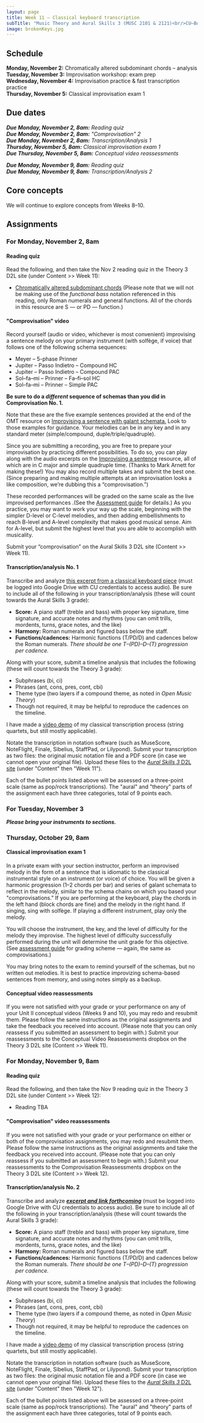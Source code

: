 ```yaml
---
layout: page
title: Week 11 – Classical keyboard transcription
subTitle: "Music Theory and Aural Skills 3 (MUSC 2101 & 2121)<br/>CU–Boulder, Fall 2015<br/>Kris Shaffer, Ph.D. – coordinator"
image: brokenKeys.jpg
---
```


## Schedule

**Monday, November 2:** Chromatically altered subdominant chords – analysis  
**Tuesday, November 3:** Improvisation workshop: exam prep  
**Wednesday, November 4:** Improvisation practice & fast transcription practice  
**Thursday, November 5:** Classical improvisation exam 1

## Due dates

***Due Monday, November 2, 8am:*** *Reading quiz*  
***Due Monday, November 2, 8am:*** *"Comprovisation" 2*  
***Due Monday, November 2, 8am:*** *Transcription/Analysis 1*  
***Thursday, November 5, 8am:*** *Classical improvisation exam 1*  
***Due Thursday, November 5, 8am:*** *Conceptual video reassessments*  

***Due Monday, November 9, 8am:*** *Reading quiz*  
***Due Monday, November 9, 8am:*** *Transcription/Analysis 2*  


## Core concepts

We will continue to explore concepts from Weeks 8–10.


## Assignments

### For Monday, November 2, 8am

#### Reading quiz

Read the following, and then take the Nov 2 reading quiz in the Theory 3 D2L site (under Content >> Week 11):

- [Chromatically altered subdominant chords](http://openmusictheory.com/alteredSubdominants.html) (Please note that we will not be making use of the *functional bass* notation referenced in this reading, only Roman numerals and general functions. All of the chords in this resource are S — or PD — function.)


#### "Comprovisation" video

Record yourself (audio or video, whichever is most convenient) improvising a sentence melody on your primary instrument (with solfège, if voice) that follows one of the following schema sequences:

- Meyer – 5-phase Prinner  
- Jupiter – Passo Indietro – Compound HC  
- Jupiter – Passo Indietro – Compound PAC  
- Sol–fa–mi – Prinner – Fa–fi–sol HC  
- Sol–fa–mi – Prinner – Simple PAC  

**Be sure to do a *different* sequence of schemas than you did in Comprovisation No. 1.**

Note that these are the five example sentences provided at the end of the OMT resource on [Improvising a sentence with galant schemata.](http://openmusictheory.com/schemata-improv.html) Look to those examples for guidance. Your melodies can be in any key and in any standard meter (simple/compound, duple/triple/quadruple).

Since you are submitting a recording, you are free to prepare your improvisation by practicing different possibilities. To do so, you can play along with the audio excerpts on the [Improvising a sentence](http://openmusictheory.com/schemata-improv.html) resource, all of which are in C major and simple quadruple time. (Thanks to Mark Arnett for making these!) You may also record multiple takes and submit the best one. (Since preparing and making multiple attempts at an improvisation looks a like composition, we’re dubbing this a “comprovisation.”)

These recorded performances will be graded on the same scale as the live improvised performances .(See the [Assessment guide](http://theory3.shaffermusic.com/assessments/) for details.) As you practice, you may want to work your way up the scale, beginning with the simpler D-level or C-level melodies, and then adding embellishments to reach B-level and A-level complexity that makes good musical sense. Aim for A-level, but submit the highest level that you are able to accomplish with musicality.

Submit your “comprovisation” on the Aural Skills 3 D2L site (Content >> Week 11).

#### Transcription/analysis No. 1

Transcribe and analyze [this excerpt from a classical keyboard piece](https://drive.google.com/open?id=0B9o4hmKNoi6cdmVjVjdDQ2t3djA) (must be logged into Google Drive with CU credentials to access audio). Be sure to include all of the following in your transcription/analysis (these will count towards the Aural Skills 3 grade):

- **Score:** A piano staff (treble and bass) with proper key signature, time signature, and accurate notes and rhythms (you can omit trills, mordents, turns, grace notes, and the like)   
- **Harmony:** Roman numerals and figured bass below the staff.  
- **Functions/cadences:** Harmonic functions (T/PD/D) and cadences below the Roman numerals. *There should be one T–(PD)–D–(T) progression per cadence.*  

Along with your score, submit a timeline analysis that includes the following (these will count towards the Theory 3 grade):  

- Subphrases (bi, ci)  
- Phrases (ant, cons, pres, cont, cbi)  
- Theme type (two layers if a compound theme, as noted in *Open Music Theory*)  
- Though not required, it may be helpful to reproduce the cadences on the timeline.

I have made a [video demo](https://vimeo.com/119572881) of my classical transcription process (string quartets, but still mostly applicable).

Notate the transcription in notation software (such as MuseScore, NoteFlight, Finale, Sibelius, StaffPad, or Lilypond). Submit your transcription as two files: the original music notation file and a PDF score (in case we cannot open your original file). Upload these files to the [*Aural Skills 3* D2L site](https://learn.colorado.edu/d2l/home/120555) (under "Content" then "Week 11").

Each of the bullet points listed above will be assessed on a three-point scale (same as pop/rock transcriptions). The "aural" and "theory" parts of the assignment each have three categories, total of 9 points each.


### For Tuesday, November 3

***Please bring your instruments to sections.***


### Thursday, October 29, 8am 

#### Classical improvisation exam 1

In a private exam with your section instructor, perform an improvised melody in the form of a sentence that is idiomatic to the classical instrumental style on an instrument (or voice) of choice. You will be given a harmonic progression (1–2 chords per bar) and series of galant schemata to reflect in the melody, similar to the schema chains on which you based your "comprovisations." If you are performing at the keyboard, play the chords in the left hand (block chords are fine) and the melody in the right hand. If singing, sing with solfège. If playing a different instrument, play only the melody.

You will choose the instrument, the key, and the level of difficulty for the melody they improvise. The highest level of difficulty successfully performed during the unit will determine the unit grade for this objective. (See [assessment guide](/assessments/) for grading scheme — again, the same as comprovisations.)

You may bring notes to the exam to remind yourself of the schemas, but no written out melodies. It is best to practice improvizing schema-based sentences from memory, and using notes simply as a backup.

#### Conceptual video reassessments

If you were not satisfied with your grade or your performance on any of your Unit II conceptual videos (Weeks 9 and 10), you may redo and resubmit them. Please follow the same instructions as the original assignments and take the feedback you received into account. (Please note that you can only *re*assess if you submitted an assessment to begin with.) Submit your reassessments to the Conceptual Video Reassessments dropbox on the Theory 3 D2L site (Content >> Week 11).


### For Monday, November 9, 8am

#### Reading quiz

Read the following, and then take the Nov 9 reading quiz in the Theory 3 D2L site (under Content >> Week 12):

- Reading TBA


#### "Comprovisation" video reassessments

If you were not satisfied with your grade or your performance on either or both of the comprovisation assignments, you may redo and resubmit them. Please follow the same instructions as the original assignments and take the feedback you received into account. (Please note that you can only *re*assess if you submitted an assessment to begin with.) Submit your reassessments to the Comprovisation Reassessments dropbox on the Theory 3 D2L site (Content >> Week 12).

#### Transcription/analysis No. 2

Transcribe and analyze [***excerpt and link forthcoming***]() (must be logged into Google Drive with CU credentials to access audio). Be sure to include all of the following in your transcription/analysis (these will count towards the Aural Skills 3 grade):

- **Score:** A piano staff (treble and bass) with proper key signature, time signature, and accurate notes and rhythms (you can omit trills, mordents, turns, grace notes, and the like)   
- **Harmony:** Roman numerals and figured bass below the staff.  
- **Functions/cadences:** Harmonic functions (T/PD/D) and cadences below the Roman numerals. *There should be one T–(PD)–D–(T) progression per cadence.*  

Along with your score, submit a timeline analysis that includes the following (these will count towards the Theory 3 grade):  

- Subphrases (bi, ci)  
- Phrases (ant, cons, pres, cont, cbi)  
- Theme type (two layers if a compound theme, as noted in *Open Music Theory*)  
- Though not required, it may be helpful to reproduce the cadences on the timeline.

I have made a [video demo](https://vimeo.com/119572881) of my classical transcription process (string quartets, but still mostly applicable).

Notate the transcription in notation software (such as MuseScore, NoteFlight, Finale, Sibelius, StaffPad, or Lilypond). Submit your transcription as two files: the original music notation file and a PDF score (in case we cannot open your original file). Upload these files to the [*Aural Skills 3* D2L site](https://learn.colorado.edu/d2l/home/120555) (under "Content" then "Week 12").

Each of the bullet points listed above will be assessed on a three-point scale (same as pop/rock transcriptions). The "aural" and "theory" parts of the assignment each have three categories, total of 9 points each.